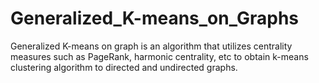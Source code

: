 # Generalized_K-means_on_Graphs
Generalized K-means on graph is an algorithm that utilizes centrality measures such as PageRank, harmonic centrality, etc to obtain k-means clustering algorithm to directed and undirected graphs.  

